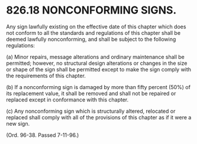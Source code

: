 826.18 NONCONFORMING SIGNS.
===========================

Any sign lawfully existing on the effective date of this chapter which
does not conform to all the standards and regulations of this chapter
shall be deemed lawfully nonconforming, and shall be subject to the
following regulations:

​(a) Minor repairs, message alterations and ordinary maintenance shall
be permitted; however, no structural design alterations or changes in
the size or shape of the sign shall be permitted except to make the sign
comply with the requirements of this chapter.

​(b) If a nonconforming sign is damaged by more than fifty percent (50%)
of its replacement value, it shall be removed and shall not be repaired
or replaced except in conformance with this chapter.

​(c) Any nonconforming sign which is structurally altered, relocated or
replaced shall comply with all of the provisions of this chapter as if
it were a new sign.

(Ord. 96-38. Passed 7-11-96.)
